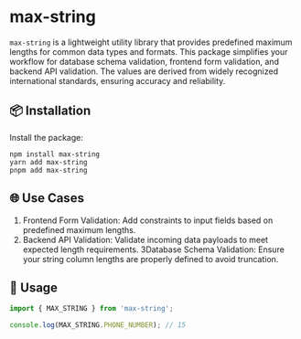 # max-string

`max-string` is a lightweight utility library that provides predefined maximum lengths for common
data types and formats. This package simplifies your workflow for database schema validation,
frontend form validation, and backend API validation. The values are derived from widely recognized
international standards, ensuring accuracy and reliability.

## 📦 Installation

Install the package:

```shell
npm install max-string
yarn add max-string
pnpm add max-string
```

## 🌐 Use Cases

1. Frontend Form Validation: Add constraints to input fields based on predefined maximum lengths.
2. Backend API Validation: Validate incoming data payloads to meet expected length requirements.
   3Database Schema Validation: Ensure your string column lengths are properly defined to avoid
   truncation.

## 📘 Usage

```typescript
import { MAX_STRING } from 'max-string';

console.log(MAX_STRING.PHONE_NUMBER); // 15
```
